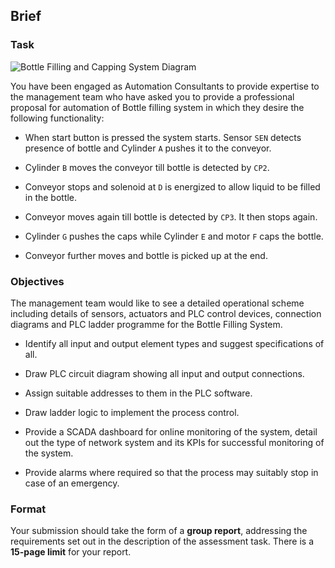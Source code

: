 
## Brief

### Task 

![Bottle Filling and Capping System Diagram](Bottle%20Filling%20and%20Capping%20System%20Diagram.png)

You have been engaged as Automation Consultants to provide expertise to the management team who have asked you to provide a professional proposal for automation of Bottle filling system in which they desire the following functionality:

- When start button is pressed the system starts. Sensor `SEN` detects presence of bottle and Cylinder `A` pushes it to the conveyor.
    
- Cylinder `B` moves the conveyor till bottle is detected by `CP2`.
    
- Conveyor stops and solenoid at `D` is energized to allow liquid to be filled in the bottle.
    
- Conveyor moves again till bottle is detected by `CP3`. It then stops again.
    
- Cylinder `G` pushes the caps while Cylinder `E` and motor `F` caps the bottle.
    
- Conveyor further moves and bottle is picked up at the end.
    


### Objectives

The management team would like to see a detailed operational scheme including details of sensors, actuators and PLC control devices, connection diagrams and PLC ladder programme for the Bottle Filling System.

- Identify all input and output element types and suggest specifications of all.
    
- Draw PLC circuit diagram showing all input and output connections.
    
- Assign suitable addresses to them in the PLC software.
    
- Draw ladder logic to implement the process control.
    
- Provide a SCADA dashboard for online monitoring of the system, detail out the type of network system and its KPIs for successful monitoring of the system.
    
- Provide alarms where required so that the process may suitably stop in case of an emergency.

### Format

Your submission should take the form of a **group report**, addressing the requirements set out in the description of the assessment task. There is a **15-page limit** for your report.
